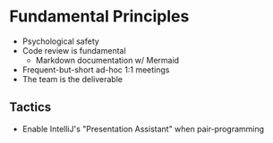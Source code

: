 # Fundamental Principles

- Psychological safety
- Code review is fundamental
  - Markdown documentation w/ Mermaid
- Frequent-but-short ad-hoc 1:1 meetings
- The team is the deliverable

## Tactics

- Enable IntelliJ's "Presentation Assistant" when pair-programming